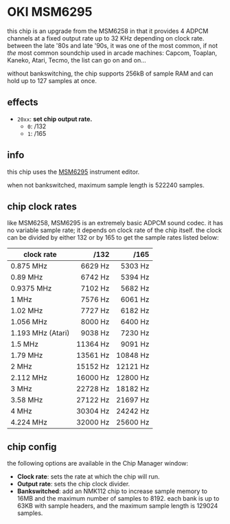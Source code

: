 # OKI MSM6295

this chip is an upgrade from the MSM6258 in that it provides 4 ADPCM channels at a fixed output rate up to 32 KHz depending on clock rate. between the late '80s and late '90s, it was one of the most common, if not _the_ most common soundchip used in arcade machines: Capcom, Toaplan, Kaneko, Atari, Tecmo, the list can go on and on...

without bankswitching, the chip supports 256kB of sample RAM and can hold up to 127 samples at once.

## effects

- `20xx`: **set chip output rate.**
  - `0`: /132
  - `1`: /165

## info

this chip uses the [MSM6295](../4-instrument/msm6295.md) instrument editor.

when not bankswitched, maximum sample length is 522240 samples.

## chip clock rates

like MSM6258, MSM6295 is an extremely basic ADPCM sound codec. it has no variable sample rate; it depends on clock rate of the chip itself. the clock can be divided by either 132 or by 165 to get the sample rates listed below:

| clock rate         |     /132 |     /165 |
|--------------------|---------:|---------:|
| 0.875 MHz          |  6629 Hz |  5303 Hz |
| 0.89 MHz           |  6742 Hz |  5394 Hz |
| 0.9375 MHz         |  7102 Hz |  5682 Hz |
| 1 MHz              |  7576 Hz |  6061 Hz |
| 1.02 MHz           |  7727 Hz |  6182 Hz |
| 1.056 MHz          |  8000 Hz |  6400 Hz |
| 1.193 MHz (Atari)  |  9038 Hz |  7230 Hz |
| 1.5 MHz            | 11364 Hz |  9091 Hz |
| 1.79 MHz           | 13561 Hz | 10848 Hz |
| 2 MHz              | 15152 Hz | 12121 Hz |
| 2.112 MHz          | 16000 Hz | 12800 Hz |
| 3 MHz              | 22728 Hz | 18182 Hz |
| 3.58 MHz           | 27122 Hz | 21697 Hz |
| 4 MHz              | 30304 Hz | 24242 Hz |
| 4.224 MHz          | 32000 Hz | 25600 Hz |

## chip config

the following options are available in the Chip Manager window:

- **Clock rate**: sets the rate at which the chip will run.
- **Output rate**: sets the chip clock divider.
- **Bankswitched**: add an NMK112 chip to increase sample memory to 16MB and the maximum number of samples to 8192. each bank is up to 63KB with sample headers, and the maximum sample length is 129024 samples.
